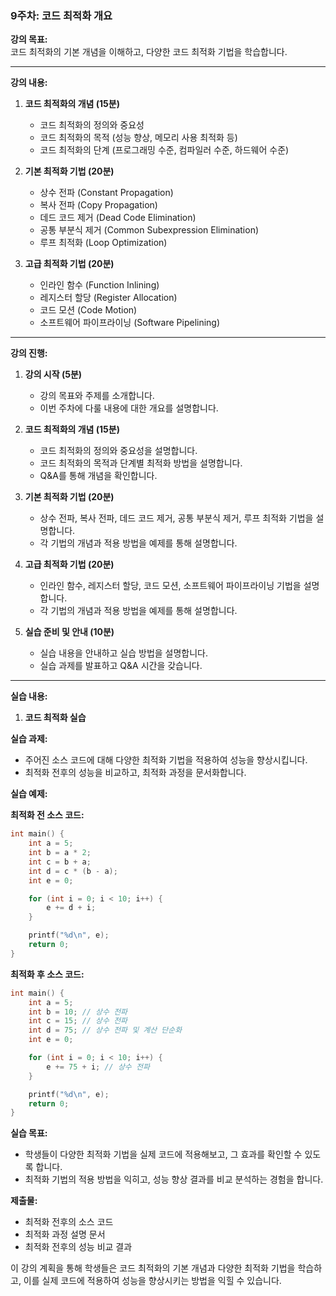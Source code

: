 ### 9주차: 코드 최적화 개요

**강의 목표:**  
코드 최적화의 기본 개념을 이해하고, 다양한 코드 최적화 기법을 학습합니다.

---

**강의 내용:**

1. **코드 최적화의 개념 (15분)**
   - 코드 최적화의 정의와 중요성
   - 코드 최적화의 목적 (성능 향상, 메모리 사용 최적화 등)
   - 코드 최적화의 단계 (프로그래밍 수준, 컴파일러 수준, 하드웨어 수준)

2. **기본 최적화 기법 (20분)**
   - 상수 전파 (Constant Propagation)
   - 복사 전파 (Copy Propagation)
   - 데드 코드 제거 (Dead Code Elimination)
   - 공통 부분식 제거 (Common Subexpression Elimination)
   - 루프 최적화 (Loop Optimization)

3. **고급 최적화 기법 (20분)**
   - 인라인 함수 (Function Inlining)
   - 레지스터 할당 (Register Allocation)
   - 코드 모션 (Code Motion)
   - 소프트웨어 파이프라이닝 (Software Pipelining)

---

**강의 진행:**

1. **강의 시작 (5분)**
   - 강의 목표와 주제를 소개합니다.
   - 이번 주차에 다룰 내용에 대한 개요를 설명합니다.

2. **코드 최적화의 개념 (15분)**
   - 코드 최적화의 정의와 중요성을 설명합니다.
   - 코드 최적화의 목적과 단계별 최적화 방법을 설명합니다.
   - Q&A를 통해 개념을 확인합니다.

3. **기본 최적화 기법 (20분)**
   - 상수 전파, 복사 전파, 데드 코드 제거, 공통 부분식 제거, 루프 최적화 기법을 설명합니다.
   - 각 기법의 개념과 적용 방법을 예제를 통해 설명합니다.

4. **고급 최적화 기법 (20분)**
   - 인라인 함수, 레지스터 할당, 코드 모션, 소프트웨어 파이프라이닝 기법을 설명합니다.
   - 각 기법의 개념과 적용 방법을 예제를 통해 설명합니다.

5. **실습 준비 및 안내 (10분)**
   - 실습 내용을 안내하고 실습 방법을 설명합니다.
   - 실습 과제를 발표하고 Q&A 시간을 갖습니다.

---

**실습 내용:**

1. **코드 최적화 실습**

**실습 과제:**
- 주어진 소스 코드에 대해 다양한 최적화 기법을 적용하여 성능을 향상시킵니다.
- 최적화 전후의 성능을 비교하고, 최적화 과정을 문서화합니다.

**실습 예제:**

**최적화 전 소스 코드:**

```c
int main() {
    int a = 5;
    int b = a * 2;
    int c = b + a;
    int d = c * (b - a);
    int e = 0;

    for (int i = 0; i < 10; i++) {
        e += d + i;
    }

    printf("%d\n", e);
    return 0;
}
```

**최적화 후 소스 코드:**

```c
int main() {
    int a = 5;
    int b = 10; // 상수 전파
    int c = 15; // 상수 전파
    int d = 75; // 상수 전파 및 계산 단순화
    int e = 0;

    for (int i = 0; i < 10; i++) {
        e += 75 + i; // 상수 전파
    }

    printf("%d\n", e);
    return 0;
}
```

**실습 목표:**
- 학생들이 다양한 최적화 기법을 실제 코드에 적용해보고, 그 효과를 확인할 수 있도록 합니다.
- 최적화 기법의 적용 방법을 익히고, 성능 향상 결과를 비교 분석하는 경험을 합니다.

**제출물:**
- 최적화 전후의 소스 코드
- 최적화 과정 설명 문서
- 최적화 전후의 성능 비교 결과

이 강의 계획을 통해 학생들은 코드 최적화의 기본 개념과 다양한 최적화 기법을 학습하고, 이를 실제 코드에 적용하여 성능을 향상시키는 방법을 익힐 수 있습니다.